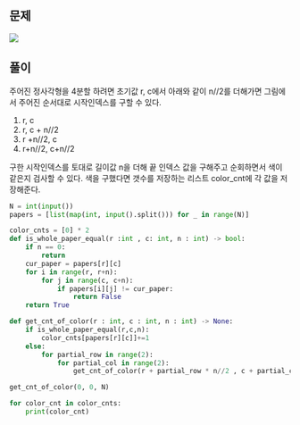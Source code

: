 ## 문제

![](https://velog.velcdn.com/images/aboutjoo/post/8c771f05-d5b1-41a8-84d8-b363fc1143a7/image.png)

## 풀이

주어진 정사각형을 4분할 하려면 초기값 r, c에서 아래와 같이 n//2를 더해가면 그림에서 주어진 순서대로 시작인덱스를 구할 수 있다.

1. r, c
2. r, c + n//2
3. r +n//2, c
4. r+n//2, c+n//2

구한 시작인덱스를 토대로 길이값 n을 더해 끝 인덱스 값을 구해주고 순회하면서 색이 같은지 검사할 수 있다. 색을 구했다면 갯수를 저장하는 리스트 color_cnt에 각 값을 저장해준다.

```python
N = int(input())
papers = [list(map(int, input().split())) for _ in range(N)]

color_cnts = [0] * 2
def is_whole_paper_equal(r :int , c: int, n : int) -> bool:
    if n == 0:
        return
    cur_paper = papers[r][c]
    for i in range(r, r+n):
        for j in range(c, c+n):
            if papers[i][j] != cur_paper:
                return False
    return True

def get_cnt_of_color(r : int, c : int, n : int) -> None:
    if is_whole_paper_equal(r,c,n):
        color_cnts[papers[r][c]]+=1
    else:
        for partial_row in range(2):
            for partial_col in range(2):
                get_cnt_of_color(r + partial_row * n//2 , c + partial_col * n//2, n//2)

get_cnt_of_color(0, 0, N)

for color_cnt in color_cnts:
    print(color_cnt)
```
